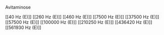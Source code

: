 Avitaminose

[[40 Hz (E)]]
[[260 Hz (E)]]
[[460 Hz (E)]]
[[7500 Hz (E)]]
[[37500 Hz (E)]]
[[57500 Hz (E)]]
[[100000 Hz (E)]]
[[210250 Hz (E)]]
[[436420 Hz (E)]]
[[561930 Hz (E)]]